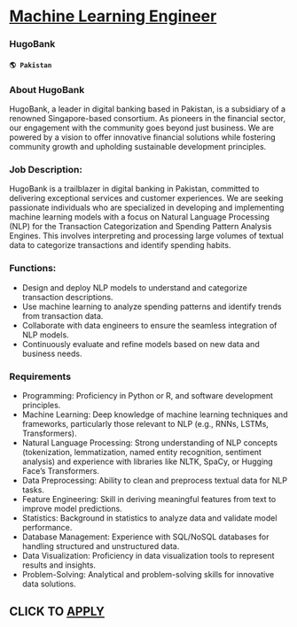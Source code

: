 # [Machine Learning Engineer](https://www.remotewlb.com/apply/machine-learning-engineer-70920)  
### HugoBank  
#### `🌎 Pakistan`  

### About HugoBank

HugoBank, a leader in digital banking based in Pakistan, is a subsidiary of a renowned Singapore-based consortium. As pioneers in the financial sector, our engagement with the community goes beyond just business. We are powered by a vision to offer innovative financial solutions while fostering community growth and upholding sustainable development principles.

### Job Description:

HugoBank is a trailblazer in digital banking in Pakistan, committed to delivering exceptional services and customer experiences. We are seeking passionate individuals who are specialized in developing and implementing machine learning models with a focus on Natural Language Processing (NLP) for the Transaction Categorization and Spending Pattern Analysis Engines. This involves interpreting and processing large volumes of textual data to categorize transactions and identify spending habits.

### Functions:

  * Design and deploy NLP models to understand and categorize transaction descriptions. 
  * Use machine learning to analyze spending patterns and identify trends from transaction data. 
  * Collaborate with data engineers to ensure the seamless integration of NLP models. 
  * Continuously evaluate and refine models based on new data and business needs. 

### Requirements

  * Programming: Proficiency in Python or R, and software development principles. 
  * Machine Learning: Deep knowledge of machine learning techniques and frameworks, particularly those relevant to NLP (e.g., RNNs, LSTMs, Transformers). 
  * Natural Language Processing: Strong understanding of NLP concepts (tokenization, lemmatization, named entity recognition, sentiment analysis) and experience with libraries like NLTK, SpaCy, or Hugging Face’s Transformers. 
  * Data Preprocessing: Ability to clean and preprocess textual data for NLP tasks. 
  * Feature Engineering: Skill in deriving meaningful features from text to improve model predictions. 
  * Statistics: Background in statistics to analyze data and validate model performance. 
  * Database Management: Experience with SQL/NoSQL databases for handling structured and unstructured data. 
  * Data Visualization: Proficiency in data visualization tools to represent results and insights. 
  * Problem-Solving: Analytical and problem-solving skills for innovative data solutions. 

  
## CLICK TO [APPLY](https://www.remotewlb.com/apply/machine-learning-engineer-70920)

